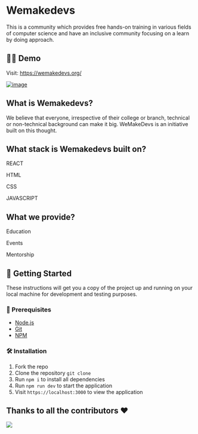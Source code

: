 # Wemakedevs

This is a community which provides free hands-on training in various fields of computer science and have an inclusive community focusing on a learn by doing approach.

## 👨‍💻 Demo

Visit: https://wemakedevs.org/

[![image](https://user-images.githubusercontent.com/104669486/209308275-771c8c22-9038-416e-94ad-162fd073fc2b.png)](https://wemakedevs.org/)

## What is Wemakedevs?

We believe that everyone, irrespective of their college or branch, technical or non-technical background can make it big. WeMakeDevs is an initiative built on this thought.

## What stack is Wemakedevs built on?

REACT

HTML

CSS

JAVASCRIPT

## What we provide?

Education

Events

Mentorship

## 🚀 Getting Started
These instructions will get you a copy of the project up and running on your local machine for development and testing purposes.

### 🧾 Prerequisites
- [Node.js](https://nodejs.org/en/download/)
- [Git](https://git-scm.com/downloads)
- [NPM](https://www.npmjs.com/)

### 🛠️ Installation

1. Fork the repo
2. Clone the repository `git clone`
3. Run `npm i` to install all dependencies
4. Run `npm run dev` to start the application
5. Visit `https://localhost:3000` to view the application

## Thanks to all the contributors ❤️
<img src="https://contrib.rocks/image?repo=WeMakeDevs/wemakedevs"/>
